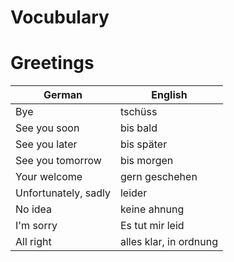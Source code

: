 # Vocubulary


# Greetings

   German | English
   -------|---------
   Bye | tschüss
   See you soon | bis bald
   See you later | bis später
   See you tomorrow | bis morgen
   Your welcome | gern geschehen
   Unfortunately, sadly | leider
   No idea | keine ahnung
   I'm sorry | Es tut mir leid
   All right | alles klar, in ordnung


